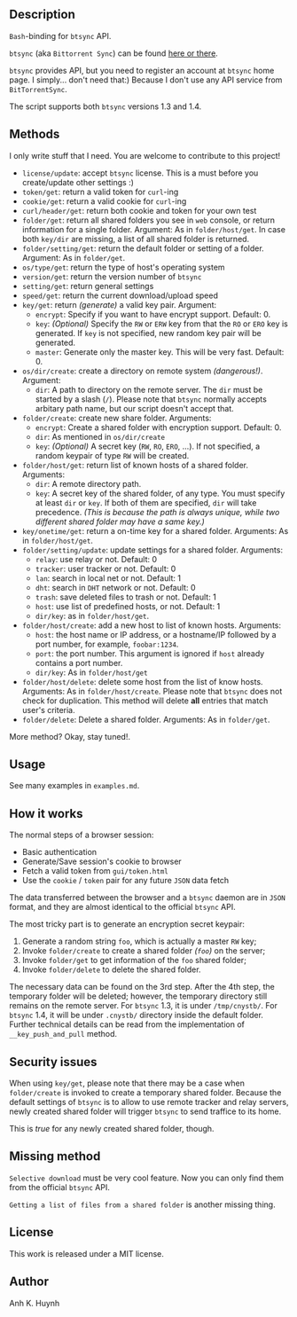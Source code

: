 ## Description

`Bash`-binding for `btsync` API.

`btsync` (aka `Bittorrent Sync`) can be found [here or there].

`btsync` provides API, but you need to register an account at
`btsync` home page. I simply... don't need that:)
Because I don't use any API service from `BitTorrentSync`.

The script supports both `btsync` versions 1.3 and 1.4.

## Methods

I only write stuff that I need.
You are welcome to contribute to this project!

* `license/update`: accept `btsync` license. This is a must before
  you create/update other settings :)
* `token/get`: return a valid token for `curl`-ing
* `cookie/get`: return a valid cookie for `curl`-ing
* `curl/header/get`: return both cookie and token for your own test
* `folder/get`: return all shared folders you see in `web` console,
  or return information for a single folder.
  Argument: As in `folder/host/get`. In case both `key/dir` are missing,
  a list of all shared folder is returned.
* `folder/setting/get`: return the default folder or setting of a folder.
  Argument: As in `folder/get`.
* `os/type/get`: return the type of host's operating system
* `version/get`: return the version number of `btsync`
* `setting/get`: return general settings
* `speed/get`: return the current download/upload speed
* `key/get`: return _(generate)_ a valid key pair.
  Argument:
  * `encrypt`:
      Specify if you want to have encrypt support. Default: 0.
  * `key`: _(Optional)_
      Specify the `RW` or `ERW` key from that the `RO` or `ERO` key
      is generated. If `key` is not specified, new random key pair
      will be generated.
  * `master`: Generate only the master key. This will be very fast.
      Default: 0.
* `os/dir/create`: create a directory on remote system _(dangerous!)_.
  Argument:
  * `dir`: A path to directory on the remote server. The `dir` must be
    started by a slash (`/`). Please note that `btsync` normally accepts
    arbitary path name, but our script doesn't accept that.
* `folder/create`: create new share folder. Arguments:
  * `encrypt`: Create a shared folder with encryption support. Default: 0.
  * `dir`: As mentioned in `os/dir/create`
  * `key`: _(Optional)_
    A secret key (`RW`, `RO`, `ERO`, ...). If not specified,
    a random keypair of type `RW` will be created.
* `folder/host/get`: return list of known hosts of a shared folder.
  Arguments:
  * `dir`: A remote directory path.
  * `key`: A secret key of the shared folder, of any type.
  You must specify at least `dir` or `key`. If both of them are specified,
  `dir` will take precedence. _(This is because the path is always unique,
  while two different shared folder may have a same key.)_
* `key/onetime/get`: return a on-time key for a shared folder. Arguments:
  As in `folder/host/get`.
* `folder/setting/update`: update settings for a shared folder. Arguments:
  * `relay`: use relay or not. Default: 0
  * `tracker`: user tracker or not. Default: 0
  * `lan`: search in local net or not. Default: 1
  * `dht`: search in `DHT` network or not. Default: 0
  * `trash`: save deleted files to trash or not. Default: 1
  * `host`: use list of predefined hosts, or not. Default: 1
  * `dir/key`: as in `folder/host/get`.
* `folder/host/create`: add a new host to list of known hosts.
  Arguments:
  * `host`: the host name or IP address, or a hostname/IP followed by a port
    number, for example, `foobar:1234`.
  * `port`: the port number. This argument is ignored if `host` already
    contains a port number.
  * `dir/key`: As in `folder/host/get`
* `folder/host/delete`: delete some host from the list of know hosts.
  Arguments: As in `folder/host/create`. Please note that `btsync` does
  not check for duplication. This method will delete **all** entries
  that match user's criteria.
* `folder/delete`: Delete a shared folder. Arguments: As in `folder/get`.

More method? Okay, stay tuned!.

## Usage

See many examples in `examples.md`.

## How it works

The normal steps of a browser session:

* Basic authentication
* Generate/Save session's cookie to browser
* Fetch a valid token from `gui/token.html`
* Use the `cookie` / `token` pair for any future `JSON` data fetch

The data transferred between the browser and a `btsync` daemon are
in `JSON` format, and they are almost identical to the official `btsync` API.

The most tricky part is to generate an encryption secret keypair:

1. Generate a random string `foo`, which is actually a master `RW` key;
2. Invoke `folder/create` to create a shared folder _(`foo`)_ on the server;
3. Invoke `folder/get` to get information of the `foo` shared folder;
4. Invoke `folder/delete` to delete the shared folder.

The necessary data can be found on the 3rd step. After the 4th step,
the temporary folder will be deleted; however, the temporary directory
still remains on the remote server. For `btsync` 1.3, it is under
`/tmp/cnystb/`. For `btsync` 1.4, it will be under `.cnystb/` directory
inside the default folder. Further technical details can be read from
the implementation of `__key_push_and_pull` method.

## Security issues

When using `key/get`, please note that there may be a case when
`folder/create` is invoked to create a temporary shared folder.
Because the default settings of `btsync` is to allow to use remote
tracker and relay servers, newly created shared folder will trigger
`btsync` to send traffice to its home.

This is *true* for any newly created shared folder, though.

## Missing method

`Selective download` must be very cool feature. Now you can only find
them from the official `btsync` API.

`Getting a list of files from a shared folder` is another missing thing.

## License

This work is released under a MIT license.

## Author

Anh K. Huynh

[here or there]: http://www.bittorrent.com/sync/downloads
